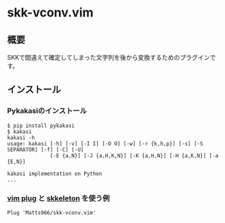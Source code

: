 # skk-vconv.vim

## 概要

SKKで間違えて確定してしまった文字列を後から変換するためのプラグインです。

## インストール

### Pykakasiのインストール

```shell
$ pip install pykakasi
$ kakasi
kakasi -h
usage: kakasi [-h] [-v] [-I I] [-O O] [-w] [-r {k,h,p}] [-s] [-S SEPARATOR] [-f] [-C] [-U]
              [-E {a,N}] [-J {a,H,K,N}] [-K {a,H,N}] [-H {a,K,N}] [-a {E,N}]

kakasi implementation on Python
...
```

### [vim plug](https://github.com/junegunn/vim-plug) と [skkeleton](https://github.com/vim-skk/skkeleton) を使う例

```vim
Plug 'Matts966/skk-vconv.vim'
```
